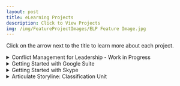```yaml
---
layout: post
title: eLearning Projects
description: Click to View Projects
img: /img/FeatureProjectImages/ELP Feature Image.jpg
---
```


Click on the arrow next to the title to learn more about each project. 

<details>
  <summary> Conflict Management for Leadership - Work in Progress </summary>
  <ul style ="list-style'type:disc">
    <li>After creating my instructor-led version I was inspired to try a twist on a treasure map approach for an eLearning module.</li>
    <li>Problem: Any time people have to work together in a team, conflict is bound to arise. Some team members need outside help to settle the conflict and go to their leadership.</li>
  </ul>
    Files
    <ul style="list-style'type:none">
    <li>
    <a href="/docs/eLearningProjects/ConflictManagement4Leader/Idea Board_Basic Outline.jpg" download> Idea Board/Basic Outline
    </a></li>
    <li>
    <a href="/docs/eLearningProjects/ConflictManagement4Leader/Conflict Management for Leadership eLearning Script.docx" download> Conflict Management for Leadership eLearning Script
    </a></li>
    </ul>
</details>

<details>
  <summary> Getting Started with Google Suite </summary>
  <ul style ="list-style'type:disc">
    <li>Redeveloped after school claimed originals that I had used with my teammates.</li>
    <li>Problem: Schools are moving to one-to-one where every student has a computer. Teachers are being told to move their classrooms digitally. A majority of the teachers are unfamiliar with the technology available to them.</li>
    <li>Solution: Bite-size learning presentations that introduce one of the main digital toolset available.</li>
    <li>Technology Used: Microsoft Word, Snag-it (Screen Capture and Screen Recorder), DaVinci Resolve (Audio and Video Editing Software), Articulate 360</li>
  </ul>
    Files
    <ul style="list-style'type:none">
    <li>
    <a href="/docs/eLearningProjects/GettingStartedwithGoogle/Getting Started with Google Suite Project Management Tracker.docx" download> Getting Started with Google Suite Project Management Tracker
    </a></li>
    <li>
    <a href="/docs/eLearningProjects/GettingStartedwithGoogle/Getting Started with Google Suite Storyboard Outline.docx" download> Getting Started with Google Suite Storyboard Outline
    </a></li>
    <li>
    <a href="/docs/eLearningProjects/GettingStartedwithGoogle/Seg 1 Final Script and Screenshot Capture.docx" download> Seg 1 Final Script and Screenshot Capture
    </a></li>
    <li>
    <a href="/docs/eLearningProjects/GettingStartedwithGoogle/Seg 2 Final Script and Screenshot Capture.docx" download> Seg 2 Final Script and Screenshot Capture" 
    </a></li>
    <li>
    <a href="/docs/eLearningProjects/GettingStartedwithGoogle/Seg 3 Final Script and Screenshot Capture.docx" download> Seg 3 Final Script and Screenshot Capture
    </a></li>
    <li>
    <a href="/docs/eLearningProjects/GettingStartedwithGoogle/Seg 4 Final Script and Screenshot Capture.docx" download> Seg 4 Final Script and Screenshot Capture
    </a></li>
    <li>
    <a href="/docs/eLearningProjects/GettingStartedwithGoogle/Seg 5 Final Script and Screenshot Capture.docx" download> Seg 5 Final Script and Screenshot Capture
    </a></li>
    <li>
    <a href="/docs/eLearningProjects/GettingStartedwithGoogle/Seg 6 Final Script and Screenshot Capture.docx" download> Seg 6 Final Script and Screenshot Capture
    </a></li>
    </ul>
    <div style="text-align:center;">
    <iframe width="560" height="315" src="https://www.youtube.com/embed/videoseries?list=PLIovqUPKC1W1e2iCOZdP_TAy0IhSDS_-g" frameborder="0" allow="autoplay; encrypted-media" allowfullscreen></iframe>
    </div>
    
</details>

<details>
  <summary> Getting Started with Skype </summary>
  <ul style ="list-style'type:disc">
    <li>Problem: Corporations are moving to new instant messengers that a portion of their employee base does not know how to use.</li>
    <li>Solution: An Instructor-Led training for how to get started with Skype. Includes a Trainer’s guide.</li>
    <li>Results: The three-person demo group became proficient in communicating with Skype and using the features described after watching the training.</li>
    <li>Technology Used: Articulate Storyline, Apowersoft Online Screen Recorder</li>
  </ul>
    Files
    <ul style="list-style'type:none">
    <li>
    <a href="/docs/eLearningProjects/Skype/Getting Started with Skype Articulate eLearning Storyboard.jpg" download> Getting Started with Skype Articulate eLearning Storyboard
    </a></li>
    <li>
    <a href="/docs/eLearningProjects/Skype/Getting Started with Skype Articulate Script.docx" download> Getting Started with Skype Articulate Script
    </a></li>
    </ul>
    <div style="text-align:center;">
    <iframe src=" https://melsuit.github.io/getting-started-with-skype/story.html" scrolling="no" width="500px" height="500px" frameborder="0"></iframe>
    </div>
</details>

<details>
  <summary> Articulate Storyline: Classification Unit </summary>
  <ul style ="list-style'type:disc">
    <li>Originally this was designed for an Instructor-Led class. It is based on the conceptual change model. The conceptual change model helps teachers teach for conceptual change. Student’s misconceptions of a subject are documented at the very beginning of a lesson; during phase one (commit to a position). Students then share their position, during expose beliefs (phase two); this is a type of assessment that will allow the teacher to know where their students stand and how the lesson needs to be tailored through guiding questions to create dissatisfaction with the student’s current views. This dissatisfaction is accomplished during phase three (confront beliefs). This phase generally utilizes an experiment or activity that will allow students to test their beliefs and realize that they are wrong and wonder why, or that they are right and provide support. Once the dissatisfaction is created the model moves into phase four (accommodate the concept). This is where the concept can be introduced through lecture or discussion of what the students observed. Once the students have the basics of the concept then they work on extending the concept, phase five, by going back to the original experiment or activity and working through it with the new understanding. The final phase, go beyond, allows students to apply their knowledge to a completely new problem that is based on the same concept, or a similar one which will transition the students into a new cycle.</li>
    <li>Then the lesson was changed to an eLearning opportunity.</li>
  </ul>
    Files
    <ul style="list-style'type:none">
    </ul>
    <iframe src=" https://melsuit.github.io/Classification-Unit/story.html" scrolling="no" width="1000px" height="1000px" frameborder="0"></iframe>
</details>